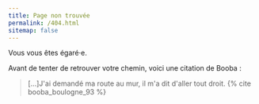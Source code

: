 ```yaml
---
title: Page non trouvée
permalink: /404.html
sitemap: false
---
```

Vous vous êtes égaré·e.

Avant de tenter de retrouver votre chemin, voici une citation de Booba :

>[...]J'ai demandé ma route au mur, il m'a dit d'aller tout droit.
>{% cite booba_boulogne_93 %}
